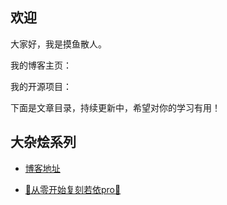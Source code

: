 ## 欢迎

大家好，我是摸鱼散人。

我的博客主页：

我的开源项目：

下面是文章目录，持续更新中，希望对你的学习有用！

## 大杂烩系列
- [博客地址](https://muchfish.github.io/blogs/)

- [ 🎉从零开始复刻若依pro🎉](https://gitee.com/daiwencheng/ruoyi-vue-pro-sample)
